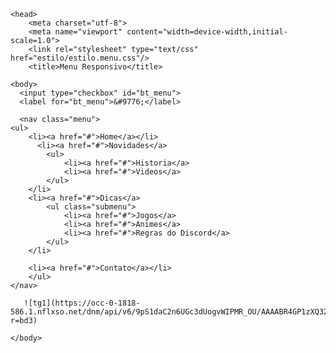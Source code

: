 <html>

    <head>
        <meta charset="utf-8">
		<meta name="viewport" content="width=device-width,initial-scale=1.0">
		<link rel="stylesheet" type="text/css" href="estilo/estilo.menu.css"/>
        <title>Menu Responsivo</title>
		
    <body>
      <input type="checkbox" id="bt_menu">
      <label for="bt_menu">&#9776;</label>

      <nav class="menu">
	<ul>
    	<li><a href="#">Home</a></li>
          <li><a href="#">Novidades</a>
        	<ul>
            	<li><a href="#">Historia</a>
                <li><a href="#">Videos</a>
            </ul>
        </li>
        <li><a href="#">Dicas</a>
        	<ul class="submenu">
            	<li><a href="#">Jogos</a>
                <li><a href="#">Animes</a>
                <li><a href="#">Regras do Discord</a>
            </ul>
        </li>
      
        <li><a href="#">Contato</a></li>
        </ul>
    </nav>
   
       ![tg1](https://occ-0-1818-586.1.nflxso.net/dnm/api/v6/9pS1daC2n6UGc3dUogvWIPMR_OU/AAAABR4GP1zXQ32ZnC0iCONIzsOYDpZi76Wve07Y51yUZbPbAcV4j8UsDNMENxGfCAygQM2wJ5dMzmtB_Ns5cAXLK6izbMC0cC8wBgvWQD3sLn7Ia87T.jpg?r=bd3)

    </body>
</html>
